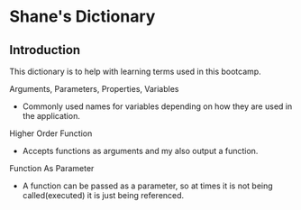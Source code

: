# Shane's Dictionary

## Introduction

This dictionary is to help with learning terms used in this bootcamp.


Arguments, Parameters, Properties, Variables
  * Commonly used names for variables depending on how they are used in the application.

Higher Order Function
  * Accepts functions as arguments and my also output a function.

Function As Parameter
  * A function can be passed as a parameter, so at times it is not being called(executed) it is just being referenced.